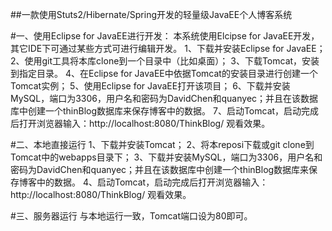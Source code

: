 ##一款使用Stuts2/Hibernate/Spring开发的轻量级JavaEE个人博客系统

#一、使用Eclipse for JavaEE进行开发：
本系统使用Elcipse for JavaEE开发，其它IDE下可通过某些方式可进行编辑开发。
1、下载并安装Eclipse for JavaEE；
2、使用git工具将本库clone到一个目录中（比如桌面）；
3、下载Tomcat，安装到指定目录。
4、在Eclipse for JavaEE中依据Tomcat的安装目录进行创建一个Tomcat实例；
5、使用Eclipse for JavaEE打开该项目；
6、下载并安装MySQL，端口为3306，用户名和密码为DavidChen和quanyec；并且在该数据库中创建一个thinBlog数据库来保存博客中的数据。
7、启动Tomcat，启动完成后打开浏览器输入：http://localhost:8080/ThinkBlog/ 观看效果。

#二、本地直接运行
1、下载并安装Tomcat；
2、将本reposi下载或git clone到Tomcat中的webapps目录下；
3、下载并安装MySQL，端口为3306，用户名和密码为DavidChen和quanyec；并且在该数据库中创建一个thinBlog数据库来保存博客中的数据。
4、启动Tomcat，启动完成后打开浏览器输入：http://localhost:8080/ThinkBlog/ 观看效果。

#三、服务器运行
与本地运行一致，Tomcat端口设为80即可。
